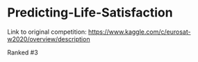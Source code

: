 Predicting-Life-Satisfaction
==============================

Link to original competition: https://www.kaggle.com/c/eurosat-w2020/overview/description

Ranked #3
